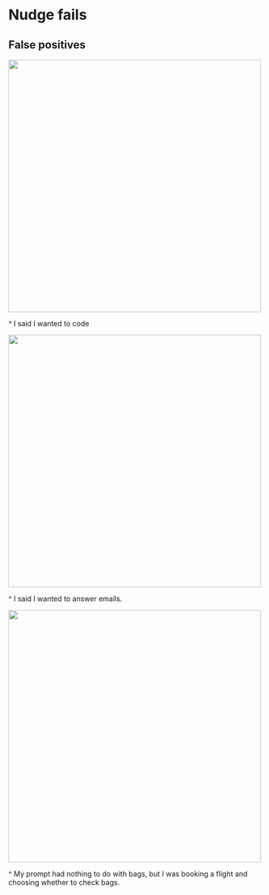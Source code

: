 # Nudge fails

## False positives

<img src="Screenshot 2025-06-24 at 3.43.09 PM.png" width="500" />

^ I said I wanted to code

<img src="Screenshot 2025-06-30 at 2.27.17 AM.png" width="500" />

^ I said I wanted to answer emails.

<img src="Screenshot 2025-06-10 at 6.56.09 PM.png" width="500" />

^ My prompt had nothing to do with bags, but I was booking a flight and choosing
whether to check bags.
